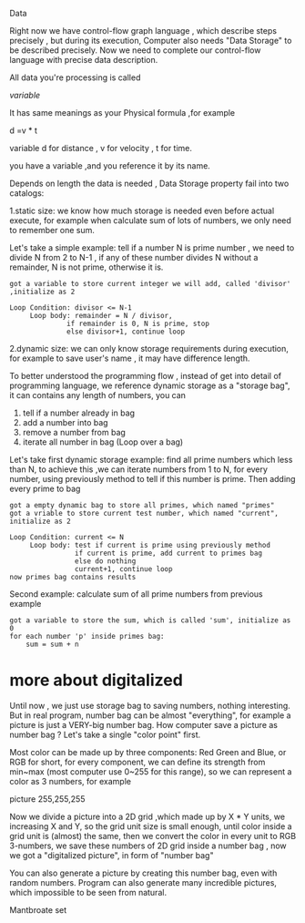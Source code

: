 Data

Right now we have control-flow graph language , which describe steps precisely , but during its execution, Computer also needs "Data Storage" to be described precisely. Now we need to complete our control-flow language with precise data description.

All data you're processing is called 

 *variable*

It has same meanings as your Physical formula ,for example

d =v * t

variable d for distance , v for velocity , t for time. 

you have a variable ,and you reference it by its name.


Depends on length the data is needed , Data Storage property fail into two catalogs: 

1.static size: we know how much storage is needed even before actual execute, for example when calculate sum of lots of numbers, we only need to remember one sum.

Let's take a simple example: tell if a number N is prime number , we need to divide N from 2 to N-1 , if any of these number divides N without a remainder, N is not prime, otherwise it is.

    got a variable to store current integer we will add, called 'divisor' ,initialize as 2

    Loop Condition: divisor <= N-1
         Loop body: remainder = N / divisor, 
                  if remainder is 0, N is prime, stop
                  else divisor+1, continue loop



2.dynamic size: we can only know storage requirements during execution, for example to save user's name , it may have difference length.

To better understood the programming flow , instead of get into detail of programming language, we reference dynamic storage as a "storage bag", it can contains any length of numbers, you can

1. tell if a number already in bag
2. add a number into bag
3. remove a number from bag
4. iterate all number in bag (Loop over a bag)

Let's take first dynamic storage example: find all prime numbers which less than N, to achieve this ,we can iterate numbers from 1 to N, for every number, using previously method to tell if this number is prime. Then adding every prime to bag

    got a empty dynamic bag to store all primes, which named "primes"
    got a vriable to store current test number, which named "current", initialize as 2

    Loop Condition: current <= N
         Loop body: test if current is prime using previously method
                    if current is prime, add current to primes bag
                    else do nothing
                    current+1, continue loop
    now primes bag contains results

Second example: calculate sum of all prime numbers from previous example

    got a variable to store the sum, which is called 'sum', initialize as 0
    for each number 'p' inside primes bag:
        sum = sum + n
      

# more about digitalized

Until now , we just use storage bag to saving numbers, nothing interesting. But in real program, number bag can be almost "everything", for example a picture is just a VERY-big number bag. How computer save a picture as number bag ? Let's take a single "color point" first.

Most color can be made up by three components: Red Green and Blue, or RGB for short, for every component, we can define its strength from min~max (most computer use 0~255 for this range), so we can represent a color as 3 numbers, for example 

picture 255,255,255 

Now we divide a picture into a 2D grid ,which made up by X * Y units, we increasing X and Y, so the grid unit size is small enough, until color inside a grid unit is (almost) the same, then we convert the color in every unit to RGB 3-numbers, we save these numbers of 2D grid inside a number bag , now we got a "digitalized picture", in form of "number bag"


You can also generate a picture by creating this number bag, even with random numbers. Program can also generate many incredible pictures, which impossible to be seen from natural. 


Mantbroate set
